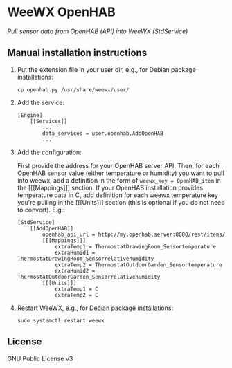 # WeeWX OpenHAB
*Pull sensor data from OpenHAB (API) into WeeWX (StdService)*

## Manual installation instructions
1. Put the extension file in your user dir, e.g., for Debian package installations:

    ```
    cp openhab.py /usr/share/weewx/user/
    ```

2. Add the service:

    ```
    [Engine]
        [[Services]]
            ...
            data_services = user.openhab.AddOpenHAB
            ...
    ```

3. Add the configuration:

    First provide the address for your OpenHAB server API.  Then, for each OpenHAB sensor value (either temperature or humidity) you want to pull into weewx, add a definition in the form of `weewx_key = OpenHAB_item` in the [[[Mappings]]] section.  If your OpenHAB installation provides temperature data in C, add definition for each weewx temperature key you're pulling in the [[[Units]]] section (this is optional if you do not need to convert).  E.g.:

    ```
    [StdService]
        [[AddOpenHAB]]
            openhab_api_url = http://my.openhab.server:8080/rest/items/
            [[[Mappings]]]
                extraTemp1 = ThermostatDrawingRoom_Sensortemperature
                extraHumid1 = ThermostatDrawingRoom_Sensorrelativehumidity
                extraTemp2 = ThermostatOutdoorGarden_Sensortemperature
                extraHumid2 = ThermostatOutdoorGarden_Sensorrelativehumidity
            [[[Units]]]
                extraTemp1 = C
                extraTemp2 = C
    ```

4. Restart WeeWX, e.g., for Debian package installations:

    ```
    sudo systemctl restart weewx
    ```

## License
GNU Public License v3
